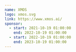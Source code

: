 ```yaml
---
name: XMOS
logo: xmos.svg
link: https://www.xmos.ai/
sponsor:
  - start: 2021-10-19 01:00:00
    end: 2022-10-19 01:00:00
  - start: 2022-10-19 01:00:00
    end: 2023-10-19 01:00:00
---
```

